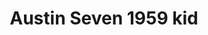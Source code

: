 ---
    title: Austin Seven 1959 kid
    slug: Austin-Seven-1959-kid
    description:
    code: Austin-Seven-1959-kid
    image: https://cmdiy-archive.s3.us-east-1.amazonaws.com/adverts/images/Austin+Seven+1959+kid.jpeg
    download: https://cmdiy-archive.s3.us-east-1.amazonaws.com/adverts/documents/Austin+Seven+1959+kid.pdf
---